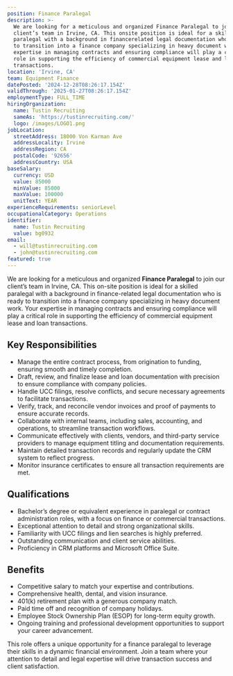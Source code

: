 ```yaml
---
position: Finance Paralegal
description: >-
  We are looking for a meticulous and organized Finance Paralegal to join our
  client’s team in Irvine, CA. This onsite position is ideal for a skilled
  paralegal with a background in financerelated legal documentation who is ready
  to transition into a finance company specializing in heavy document work. Your
  expertise in managing contracts and ensuring compliance will play a critical
  role in supporting the efficiency of commercial equipment lease and loan
  transactions.
location: 'Irvine, CA'
team: Equipment Finance
datePosted: '2024-12-28T08:26:17.154Z'
validThrough: '2025-01-27T08:26:17.154Z'
employmentType: FULL_TIME
hiringOrganization:
  name: Tustin Recruiting
  sameAs: 'https://tustinrecruiting.com/'
  logo: /images/LOGO1.png
jobLocation:
  streetAddress: 18000 Von Karman Ave
  addressLocality: Irvine
  addressRegion: CA
  postalCode: '92656'
  addressCountry: USA
baseSalary:
  currency: USD
  value: 85000
  minValue: 85000
  maxValue: 100000
  unitText: YEAR
experienceRequirements: seniorLevel
occupationalCategory: Operations
identifier:
  name: Tustin Recruiting
  value: bg0932
email:
  - will@tustinrecruiting.com
  - john@tustinrecruiting.com
featured: true
---
```



We are looking for a meticulous and organized **Finance Paralegal** to join our client’s team in Irvine, CA. This on-site position is ideal for a skilled paralegal with a background in finance-related legal documentation who is ready to transition into a finance company specializing in heavy document work. Your expertise in managing contracts and ensuring compliance will play a critical role in supporting the efficiency of commercial equipment lease and loan transactions.

## Key Responsibilities
- Manage the entire contract process, from origination to funding, ensuring smooth and timely completion.
- Draft, review, and finalize lease and loan documentation with precision to ensure compliance with company policies.
- Handle UCC filings, resolve conflicts, and secure necessary agreements to facilitate transactions.
- Verify, track, and reconcile vendor invoices and proof of payments to ensure accurate records.
- Collaborate with internal teams, including sales, accounting, and operations, to streamline transaction workflows.
- Communicate effectively with clients, vendors, and third-party service providers to manage equipment titling and documentation requirements.
- Maintain detailed transaction records and regularly update the CRM system to reflect progress.
- Monitor insurance certificates to ensure all transaction requirements are met.

## Qualifications
- Bachelor’s degree or equivalent experience in paralegal or contract administration roles, with a focus on finance or commercial transactions.
- Exceptional attention to detail and strong organizational skills.
- Familiarity with UCC filings and lien searches is highly preferred.
- Outstanding communication and client service abilities.
- Proficiency in CRM platforms and Microsoft Office Suite.

## Benefits
- Competitive salary to match your expertise and contributions.
- Comprehensive health, dental, and vision insurance.
- 401(k) retirement plan with a generous company match.
- Paid time off and recognition of company holidays.
- Employee Stock Ownership Plan (ESOP) for long-term equity growth.
- Ongoing training and professional development opportunities to support your career advancement.

This role offers a unique opportunity for a finance paralegal to leverage their skills in a dynamic financial environment. Join a team where your attention to detail and legal expertise will drive transaction success and client satisfaction.





